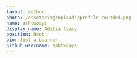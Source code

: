 ```yaml
---
layout: author
photo: /assets/img/uploads/profile-rounded.png
name: ashtwoays
display_name: Aditia Ayasy
position: Root
bio: Just a Learner.
github_username: ashtwoays
---
```

